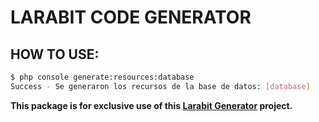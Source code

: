 # LARABIT CODE GENERATOR

## HOW TO USE:

```bash
$ php console generate:resources:database
Success - Se generaron los recursos de la base de datos: [database]
```

**This package is for exclusive use of this [Larabit Generator](https://github.com/GhianCo/larabit-generator) project.**
